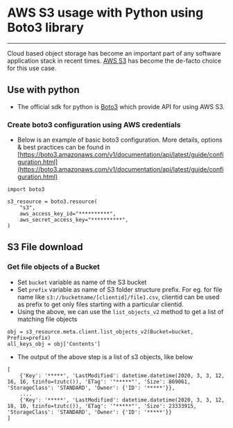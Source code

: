 # AWS S3 usage with Python using Boto3 library

---

Cloud based object storage has become an important part of any software application stack in recent times. [AWS S3](https://aws.amazon.com/s3/) has become the de-facto choice for this use case.


## Use with python
- The official sdk for python is [Boto3](https://boto3.amazonaws.com/v1/documentation/api/latest/index.html) which provide API for using AWS S3.

### Create boto3 configuration using AWS credentials
- Below is an example of basic boto3 configuration. More details, options & best practices can be found in [https://boto3.amazonaws.com/v1/documentation/api/latest/guide/configuration.html](https://boto3.amazonaws.com/v1/documentation/api/latest/guide/configuration.html)
 
```
import boto3

s3_resource = boto3.resource(
    "s3",
    aws_access_key_id="**********",
    aws_secret_access_key="**********",
)
```
## S3 File download

### Get file objects of a Bucket
- Set `bucket` variable as name of the S3 bucket
- Set `prefix` variable as name of S3 folder structure prefix. For eg. for file name like `s3://bucketname/[clientid]/file1.csv`, clientid can be used as prefix to get only files starting with a particular clientid.
- Using the above, we can use the `list_objects_v2` method to get a list of matching file objects
```
obj = s3_resource.meta.client.list_objects_v2(Bucket=bucket, Prefix=prefix)
all_keys_obj = obj['Contents']
```    
- The output of the above step is a list of s3 objects, like below
```
[
    {'Key': '*****', 'LastModified': datetime.datetime(2020, 3, 3, 12, 16, 16, tzinfo=tzutc()), 'ETag': '"*****"', 'Size': 869061, 'StorageClass': 'STANDARD', 'Owner': {'ID': '*****'}},
    ....
    {'Key': '*****', 'LastModified': datetime.datetime(2020, 3, 3, 12, 18, 10, tzinfo=tzutc()), 'ETag': '"*****"', 'Size': 23333915, 'StorageClass': 'STANDARD', 'Owner': {'ID': '*****'}}
]
```